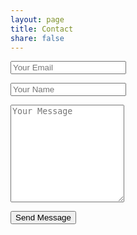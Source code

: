 ```yaml
---
layout: page
title: Contact
share: false 
--- 
```

<form method="POST" action="http://formspree.io/golubicedis@gmail.com">
  <p><input type="email" name="email" placeholder="Your Email"></p>
  <p><input type="text" name="name" placeholder="Your Name"></p>
  <p><textarea name="message" placeholder="Your Message" rows="10"></textarea></p>
  <button type="submit" class="btn">Send Message</button>
</form> 